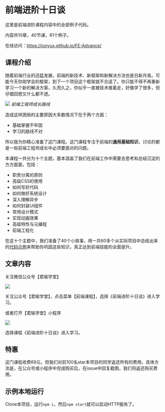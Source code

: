 # 前端进阶十日谈

这里是前端进阶课程内容中的全部例子代码。

内容共10章，40节课，61个例子。

在线访问：https://junyux.github.io/FE-Advance/

## 课程介绍

随着前端行业的迅猛发展，前端的新技术、新框架和新解决方法也是日新月易。可能今天你刚学会的框架，到下一个项目这个框架就不合适了。你只能不得不再重新学习一个新的解决方案，久而久之，你似乎一直被技术推着走，好像学了很多，但仔细回想又什么都不透。

![](https://p0.ssl.qhimg.com/t01f9043230105e869a.jpg)
_前端工程师成长路线_

造成这样困局的主要原因大多数情况下在于两个方面：

- 基础掌握不牢固
- 学习的路线不对

所以我为你精心准备了这门课程。这门课程专注于前端的**通用基础知识**，讨论的都是一些前端工程师成长中必须要面对的问题。

本课程一共分为十个主题，基本涵盖了我们在前端工作中需要去思考和总结沉淀的方方面面，包括：

- 职责分离的原则
- 高级CSS的使用
- 如何写好代码
- 如何做好系统设计
- 深入理解异步
- 如何封装UI组件
- 常用设计模式
- 实现动画效果
- 高级特性与元编程
- 前端工程化

在这十个主题中，我们准备了40个小故事，用一共60多个从实际项目中总结出来的[代码示例](https://github.com/junyux/FE-Advance/tree/master/docs)来帮助你巩固这些知识，真正达到前端技能的全面提升。

## 文章内容

关注微信公众号【君喻学堂】

![](https://p5.ssl.qhimg.com/t01ed9b6281de29787f.jpg)

关注公众号【君喻学堂】，点击菜单【前端课程】，选择《前端进阶十日谈》进入学习。

或者打开【君喻学堂】小程序

![](https://p2.ssl.qhimg.com/t01902b5920d8ff3732.jpg)

选择课程《前端进阶十日谈》进入学习。

## 特惠

这门课程收费69元，但我们对前100名star本项目的同学返还所有的费用。具体方法是，在公众号或小程序中完成购买后，在issue中回复截图，我们将返还购买费用。

## 示例本地运行

Clone本项目，运行`npm i`，然后`npm start`就可以启动HTTP服务了。


